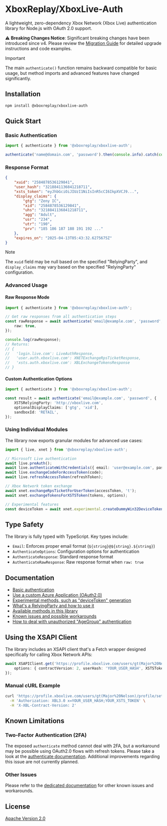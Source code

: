 # XboxReplay/XboxLive-Auth

A lightweight, zero-dependency Xbox Network (Xbox Live) authentication library for Node.js with OAuth 2.0 support.

⚠️ **Breaking Changes Notice**: Significant breaking changes have been introduced since v4. Please review the [Migration Guide](https://github.com/XboxReplay/xboxlive-auth/tree/bc/5.0.0/docs/90-Migration_From_v4.md) for detailed upgrade instructions and code examples.

> [!IMPORTANT]
> The main `authenticate()` function remains backward compatible for basic usage, but method imports and advanced features have changed significantly.

## Installation

```bash
npm install @xboxreplay/xboxlive-auth
```

## Quick Start

### Basic Authentication

```typescript
import { authenticate } from '@xboxreplay/xboxlive-auth';

authenticate('name@domain.com', 'password').then(console.info).catch(console.error);
```

### Response Format

```json
{
	"xuid": "2584878536129841",
	"user_hash": "3218841136841218711",
	"xsts_token": "eyJhbGciOiJIUzI1NiIsInR5cCI6IkpXVCJ9...",
	"display_claims": {
		"gtg": "Zeny IC",
		"xid": "2584878536129841",
		"uhs": "3218841136841218711",
		"agg": "Adult",
		"usr": "234",
		"utr": "190",
		"prv": "185 186 187 188 191 192 ..."
	},
	"expires_on": "2025-04-13T05:43:32.6275675Z"
}
```

> [!NOTE]
> The `xuid` field may be null based on the specified "RelyingParty", and `display_claims` may vary based on the specified "RelyingParty" configuration.

### Advanced Usage

#### Raw Response Mode

```typescript
import { authenticate } from '@xboxreplay/xboxlive-auth';

// Get raw responses from all authentication steps
const rawResponse = await authenticate('email@example.com', 'password', {
	raw: true,
});

console.log(rawResponse);
// Returns:
// {
//   'login.live.com': LiveAuthResponse,
//   'user.auth.xboxlive.com': XNETExchangeRpsTicketResponse,
//   'xsts.auth.xboxlive.com': XBLExchangeTokensResponse
// }
```

#### Custom Authentication Options

```typescript
import { authenticate } from '@xboxreplay/xboxlive-auth';

const result = await authenticate('email@example.com', 'password', {
	XSTSRelyingParty: 'http://xboxlive.com',
	optionalDisplayClaims: ['gtg', 'xid'],
	sandboxId: 'RETAIL',
});
```

### Using Individual Modules

The library now exports granular modules for advanced use cases:

```typescript
import { live, xnet } from '@xboxreplay/xboxlive-auth';

// Microsoft Live authentication
await live.preAuth();
await live.authenticateWithCredentials({ email: 'user@example.com', password: 'password' });
await live.exchangeCodeForAccessToken(code);
await live.refreshAccessToken(refreshToken);

// Xbox Network token exchange
await xnet.exchangeRpsTicketForUserToken(accessToken, 't');
await xnet.exchangeTokensForXSTSToken(tokens, options);

// Experimental features
const deviceToken = await xnet.experimental.createDummyWin32DeviceToken();
```

## Type Safety

The library is fully typed with TypeScript. Key types include:

-   `Email`: Enforces proper email format (`${string}@${string}.${string}`)
-   `AuthenticateOptions`: Configuration options for authentication
-   `AuthenticateResponse`: Standard response format
-   `AuthenticateRawResponse`: Raw response format when `raw: true`

## Documentation

-   [Basic authentication](https://github.com/XboxReplay/xboxlive-auth/tree/bc/5.0.0/docs/01-Authenticate.md)
-   [Use a custom Azure Application (OAuth2.0)](https://github.com/XboxReplay/xboxlive-auth/tree/bc/5.0.0/docs/02-Custom_Azure_Application.md)
-   [Experimental methods, such as "deviceToken" generation](https://github.com/XboxReplay/xboxlive-auth/tree/bc/5.0.0/docs/03-Experimental.md)
-   [What's a RelyingParty and how to use it](https://github.com/XboxReplay/xboxlive-auth/tree/bc/5.0.0/docs/04-RelyingParty.md)
-   [Available methods in this library](https://github.com/XboxReplay/xboxlive-auth/tree/bc/5.0.0/docs/05-Methods.md)
-   [Known issues and possible workarounds](https://github.com/XboxReplay/xboxlive-auth/tree/bc/5.0.0/docs/06-Known_Issues.md)
-   [How to deal with unauthorized "AgeGroup" authentication](https://github.com/XboxReplay/xboxlive-auth/tree/bc/5.0.0/docs/07-Detect_Unauthorized_AgeGroup.md)

## Using the XSAPI Client

The library includes an XSAPI client that's a Fetch wrapper designed specifically for calling Xbox Network APIs:

```typescript
await XSAPIClient.get('https://profile.xboxlive.com/users/gt(Major%20Nelson)/profile/settings?settings=Gamerscore', {
	options: { contractVersion: 2, userHash: 'YOUR_USER_HASH', XSTSToken: 'YOUR_XSTS_TOKEN' },
});
```

### Manual cURL Example

```bash
curl 'https://profile.xboxlive.com/users/gt(Major%20Nelson)/profile/settings?settings=Gamerscore' \
  -H 'Authorization: XBL3.0 x=YOUR_USER_HASH;YOUR_XSTS_TOKEN' \
  -H 'X-XBL-Contract-Version: 2'
```

## Known Limitations

### Two-Factor Authentication (2FA)

The exposed `authenticate` method cannot deal with 2FA, but a workaround may be possible using OAuth2.0 flows with refresh tokens. Please take a look at the [authenticate documentation](https://github.com/XboxReplay/xboxlive-auth/tree/bc/5.0.0/docs/01-Authenticate.md). Additional improvements regarding this issue are not currently planned.

### Other Issues

Please refer to the [dedicated documentation](https://github.com/XboxReplay/xboxlive-auth/tree/bc/5.0.0/docs/06-Known_Issues.md) for other known issues and workarounds.

## License

[Apache Version 2.0](https://github.com/XboxReplay/xboxlive-auth/tree/bc/5.0.0/LICENSE)
